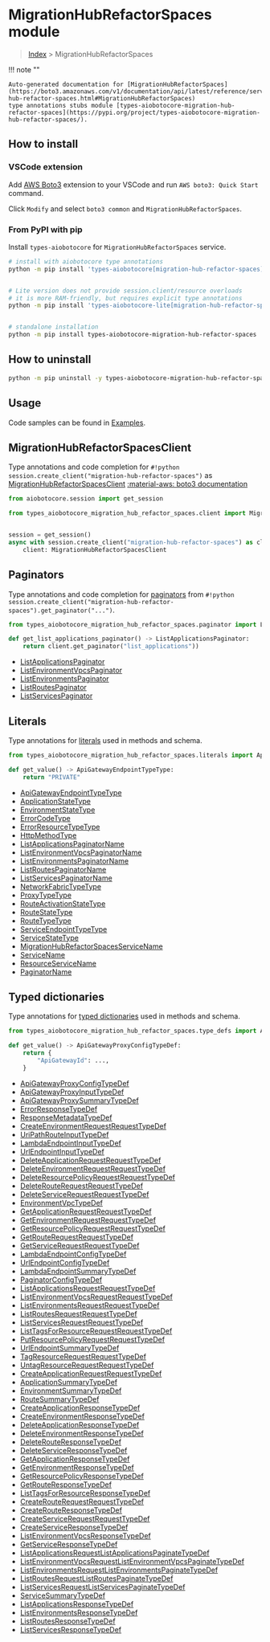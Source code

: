 # MigrationHubRefactorSpaces module

> [Index](../README.md) > MigrationHubRefactorSpaces


!!! note ""

    Auto-generated documentation for [MigrationHubRefactorSpaces](https://boto3.amazonaws.com/v1/documentation/api/latest/reference/services/migration-hub-refactor-spaces.html#MigrationHubRefactorSpaces)
    type annotations stubs module [types-aiobotocore-migration-hub-refactor-spaces](https://pypi.org/project/types-aiobotocore-migration-hub-refactor-spaces/).

## How to install

### VSCode extension

Add [AWS Boto3](https://marketplace.visualstudio.com/items?itemName=Boto3typed.boto3-ide)
extension to your VSCode and run `AWS boto3: Quick Start` command.

Click `Modify` and select `boto3 common` and `MigrationHubRefactorSpaces`.

### From PyPI with pip

Install `types-aiobotocore` for `MigrationHubRefactorSpaces` service.

```bash
# install with aiobotocore type annotations
python -m pip install 'types-aiobotocore[migration-hub-refactor-spaces]'


# Lite version does not provide session.client/resource overloads
# it is more RAM-friendly, but requires explicit type annotations
python -m pip install 'types-aiobotocore-lite[migration-hub-refactor-spaces]'


# standalone installation
python -m pip install types-aiobotocore-migration-hub-refactor-spaces
```



## How to uninstall

```bash
python -m pip uninstall -y types-aiobotocore-migration-hub-refactor-spaces
```

## Usage

Code samples can be found in [Examples](./usage.md).

## MigrationHubRefactorSpacesClient

Type annotations and code completion for  `#!python session.create_client("migration-hub-refactor-spaces")` as [MigrationHubRefactorSpacesClient](./client.md)
[:material-aws: boto3 documentation](https://boto3.amazonaws.com/v1/documentation/api/latest/reference/services/migration-hub-refactor-spaces.html#MigrationHubRefactorSpaces.Client)

```python title="Usage example"
from aiobotocore.session import get_session

from types_aiobotocore_migration_hub_refactor_spaces.client import MigrationHubRefactorSpacesClient


session = get_session()
async with session.create_client("migration-hub-refactor-spaces") as client:
    client: MigrationHubRefactorSpacesClient
```


## Paginators

Type annotations and code completion for
[paginators](./paginators.md)
from `#!python session.create_client("migration-hub-refactor-spaces").get_paginator("...")`.

```python title="Usage example"
from types_aiobotocore_migration_hub_refactor_spaces.paginator import ListApplicationsPaginator

def get_list_applications_paginator() -> ListApplicationsPaginator:
    return client.get_paginator("list_applications"))
```

- [ListApplicationsPaginator](./paginators.md#listapplicationspaginator)
- [ListEnvironmentVpcsPaginator](./paginators.md#listenvironmentvpcspaginator)
- [ListEnvironmentsPaginator](./paginators.md#listenvironmentspaginator)
- [ListRoutesPaginator](./paginators.md#listroutespaginator)
- [ListServicesPaginator](./paginators.md#listservicespaginator)








## Literals

Type annotations for [literals](./literals.md) used in methods and schema.

```python title="Usage example"
from types_aiobotocore_migration_hub_refactor_spaces.literals import ApiGatewayEndpointTypeType

def get_value() -> ApiGatewayEndpointTypeType:
    return "PRIVATE"
```

- [ApiGatewayEndpointTypeType](./literals.md#apigatewayendpointtypetype)
- [ApplicationStateType](./literals.md#applicationstatetype)
- [EnvironmentStateType](./literals.md#environmentstatetype)
- [ErrorCodeType](./literals.md#errorcodetype)
- [ErrorResourceTypeType](./literals.md#errorresourcetypetype)
- [HttpMethodType](./literals.md#httpmethodtype)
- [ListApplicationsPaginatorName](./literals.md#listapplicationspaginatorname)
- [ListEnvironmentVpcsPaginatorName](./literals.md#listenvironmentvpcspaginatorname)
- [ListEnvironmentsPaginatorName](./literals.md#listenvironmentspaginatorname)
- [ListRoutesPaginatorName](./literals.md#listroutespaginatorname)
- [ListServicesPaginatorName](./literals.md#listservicespaginatorname)
- [NetworkFabricTypeType](./literals.md#networkfabrictypetype)
- [ProxyTypeType](./literals.md#proxytypetype)
- [RouteActivationStateType](./literals.md#routeactivationstatetype)
- [RouteStateType](./literals.md#routestatetype)
- [RouteTypeType](./literals.md#routetypetype)
- [ServiceEndpointTypeType](./literals.md#serviceendpointtypetype)
- [ServiceStateType](./literals.md#servicestatetype)
- [MigrationHubRefactorSpacesServiceName](./literals.md#migrationhubrefactorspacesservicename)
- [ServiceName](./literals.md#servicename)
- [ResourceServiceName](./literals.md#resourceservicename)
- [PaginatorName](./literals.md#paginatorname)




## Typed dictionaries

Type annotations for [typed dictionaries](./type_defs.md) used in methods and schema.

```python title="Usage example"
from types_aiobotocore_migration_hub_refactor_spaces.type_defs import ApiGatewayProxyConfigTypeDef

def get_value() -> ApiGatewayProxyConfigTypeDef:
    return {
        "ApiGatewayId": ...,
    }
```

- [ApiGatewayProxyConfigTypeDef](./type_defs.md#apigatewayproxyconfigtypedef)
- [ApiGatewayProxyInputTypeDef](./type_defs.md#apigatewayproxyinputtypedef)
- [ApiGatewayProxySummaryTypeDef](./type_defs.md#apigatewayproxysummarytypedef)
- [ErrorResponseTypeDef](./type_defs.md#errorresponsetypedef)
- [ResponseMetadataTypeDef](./type_defs.md#responsemetadatatypedef)
- [CreateEnvironmentRequestRequestTypeDef](./type_defs.md#createenvironmentrequestrequesttypedef)
- [UriPathRouteInputTypeDef](./type_defs.md#uripathrouteinputtypedef)
- [LambdaEndpointInputTypeDef](./type_defs.md#lambdaendpointinputtypedef)
- [UrlEndpointInputTypeDef](./type_defs.md#urlendpointinputtypedef)
- [DeleteApplicationRequestRequestTypeDef](./type_defs.md#deleteapplicationrequestrequesttypedef)
- [DeleteEnvironmentRequestRequestTypeDef](./type_defs.md#deleteenvironmentrequestrequesttypedef)
- [DeleteResourcePolicyRequestRequestTypeDef](./type_defs.md#deleteresourcepolicyrequestrequesttypedef)
- [DeleteRouteRequestRequestTypeDef](./type_defs.md#deleterouterequestrequesttypedef)
- [DeleteServiceRequestRequestTypeDef](./type_defs.md#deleteservicerequestrequesttypedef)
- [EnvironmentVpcTypeDef](./type_defs.md#environmentvpctypedef)
- [GetApplicationRequestRequestTypeDef](./type_defs.md#getapplicationrequestrequesttypedef)
- [GetEnvironmentRequestRequestTypeDef](./type_defs.md#getenvironmentrequestrequesttypedef)
- [GetResourcePolicyRequestRequestTypeDef](./type_defs.md#getresourcepolicyrequestrequesttypedef)
- [GetRouteRequestRequestTypeDef](./type_defs.md#getrouterequestrequesttypedef)
- [GetServiceRequestRequestTypeDef](./type_defs.md#getservicerequestrequesttypedef)
- [LambdaEndpointConfigTypeDef](./type_defs.md#lambdaendpointconfigtypedef)
- [UrlEndpointConfigTypeDef](./type_defs.md#urlendpointconfigtypedef)
- [LambdaEndpointSummaryTypeDef](./type_defs.md#lambdaendpointsummarytypedef)
- [PaginatorConfigTypeDef](./type_defs.md#paginatorconfigtypedef)
- [ListApplicationsRequestRequestTypeDef](./type_defs.md#listapplicationsrequestrequesttypedef)
- [ListEnvironmentVpcsRequestRequestTypeDef](./type_defs.md#listenvironmentvpcsrequestrequesttypedef)
- [ListEnvironmentsRequestRequestTypeDef](./type_defs.md#listenvironmentsrequestrequesttypedef)
- [ListRoutesRequestRequestTypeDef](./type_defs.md#listroutesrequestrequesttypedef)
- [ListServicesRequestRequestTypeDef](./type_defs.md#listservicesrequestrequesttypedef)
- [ListTagsForResourceRequestRequestTypeDef](./type_defs.md#listtagsforresourcerequestrequesttypedef)
- [PutResourcePolicyRequestRequestTypeDef](./type_defs.md#putresourcepolicyrequestrequesttypedef)
- [UrlEndpointSummaryTypeDef](./type_defs.md#urlendpointsummarytypedef)
- [TagResourceRequestRequestTypeDef](./type_defs.md#tagresourcerequestrequesttypedef)
- [UntagResourceRequestRequestTypeDef](./type_defs.md#untagresourcerequestrequesttypedef)
- [CreateApplicationRequestRequestTypeDef](./type_defs.md#createapplicationrequestrequesttypedef)
- [ApplicationSummaryTypeDef](./type_defs.md#applicationsummarytypedef)
- [EnvironmentSummaryTypeDef](./type_defs.md#environmentsummarytypedef)
- [RouteSummaryTypeDef](./type_defs.md#routesummarytypedef)
- [CreateApplicationResponseTypeDef](./type_defs.md#createapplicationresponsetypedef)
- [CreateEnvironmentResponseTypeDef](./type_defs.md#createenvironmentresponsetypedef)
- [DeleteApplicationResponseTypeDef](./type_defs.md#deleteapplicationresponsetypedef)
- [DeleteEnvironmentResponseTypeDef](./type_defs.md#deleteenvironmentresponsetypedef)
- [DeleteRouteResponseTypeDef](./type_defs.md#deleterouteresponsetypedef)
- [DeleteServiceResponseTypeDef](./type_defs.md#deleteserviceresponsetypedef)
- [GetApplicationResponseTypeDef](./type_defs.md#getapplicationresponsetypedef)
- [GetEnvironmentResponseTypeDef](./type_defs.md#getenvironmentresponsetypedef)
- [GetResourcePolicyResponseTypeDef](./type_defs.md#getresourcepolicyresponsetypedef)
- [GetRouteResponseTypeDef](./type_defs.md#getrouteresponsetypedef)
- [ListTagsForResourceResponseTypeDef](./type_defs.md#listtagsforresourceresponsetypedef)
- [CreateRouteRequestRequestTypeDef](./type_defs.md#createrouterequestrequesttypedef)
- [CreateRouteResponseTypeDef](./type_defs.md#createrouteresponsetypedef)
- [CreateServiceRequestRequestTypeDef](./type_defs.md#createservicerequestrequesttypedef)
- [CreateServiceResponseTypeDef](./type_defs.md#createserviceresponsetypedef)
- [ListEnvironmentVpcsResponseTypeDef](./type_defs.md#listenvironmentvpcsresponsetypedef)
- [GetServiceResponseTypeDef](./type_defs.md#getserviceresponsetypedef)
- [ListApplicationsRequestListApplicationsPaginateTypeDef](./type_defs.md#listapplicationsrequestlistapplicationspaginatetypedef)
- [ListEnvironmentVpcsRequestListEnvironmentVpcsPaginateTypeDef](./type_defs.md#listenvironmentvpcsrequestlistenvironmentvpcspaginatetypedef)
- [ListEnvironmentsRequestListEnvironmentsPaginateTypeDef](./type_defs.md#listenvironmentsrequestlistenvironmentspaginatetypedef)
- [ListRoutesRequestListRoutesPaginateTypeDef](./type_defs.md#listroutesrequestlistroutespaginatetypedef)
- [ListServicesRequestListServicesPaginateTypeDef](./type_defs.md#listservicesrequestlistservicespaginatetypedef)
- [ServiceSummaryTypeDef](./type_defs.md#servicesummarytypedef)
- [ListApplicationsResponseTypeDef](./type_defs.md#listapplicationsresponsetypedef)
- [ListEnvironmentsResponseTypeDef](./type_defs.md#listenvironmentsresponsetypedef)
- [ListRoutesResponseTypeDef](./type_defs.md#listroutesresponsetypedef)
- [ListServicesResponseTypeDef](./type_defs.md#listservicesresponsetypedef)

